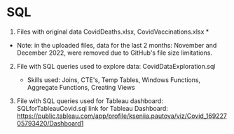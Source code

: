 # SQL

1) Files with original data CovidDeaths.xlsx, CovidVaccinations.xlsx *
* Note: in the uploaded files, data for the last 2 months: November and December 2022, were removed due to GitHub's file size limitations.

2) File with SQL queries used to explore data: CovidDataExploration.sql
   * Skills used: Joins, CTE's, Temp Tables, Windows Functions, Aggregate Functions, Creating Views

3) File with SQL queries used for Tableau dashboard: SQLforTableauCovid.sql 
   link for Tableau Dashboard: https://public.tableau.com/app/profile/kseniia.pautova/viz/Covid_16922705793420/Dashboard1
